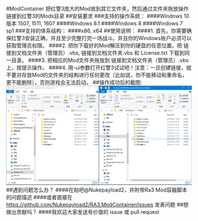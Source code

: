 #ModContainer
把红警3庞大的Mod放到其它文件夹，然后通过文件夹拖放操作链接到红警3的Mods目录
##安装要求
###支持的操作系统：
####Windows 10 版本 1507, 1511, 1607
####Windows 8.1
####Windows 8
####Windows 7 sp1
###支持的体系结构：
####x86, x64
##使用说明：
####1. 首先，你需要确保红警3安装正确，并且至少完整打完一场战斗。并且你的Windows账户必须可以获取管理员权限。
####2. 把你下载好的Mod解压到你的硬盘的任意位置。把 链接到文档文件夹（管理员）.vbs, 链接到文档文件夹.vbs 和 License.txt 下载到同一目录。
####3. 把相应的Mod文件夹拖放到 链接到文档文件夹（管理员）.vbs 上，按提示操作。
####4. 用-ui参数打开红警3试试吧！注意：一旦创建链接，就不要对存放Mod的文件夹的结构进行任何更改（比如说，你不能移动和重命名，更不能删除），否则游戏会无法启动。
##操作成功后的截图:
![image](https://github.com/Nukepayload2/RA3.ModContainer/raw/master/example.PNG)
##遇到问题怎么办？
####在贴吧@Nukepayload2，并附带Ra3 Mod容器脚本的问题描述
####或者直接在 https://github.com/Nukepayload2/RA3.ModContainer/issues 发表问题
##想做出贡献吗？
####我欢迎大家发送有价值的 issue 或 pull request